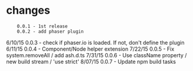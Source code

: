 # changes

        0.0.1 - 1st release
        0.0.2 - add phaser plugin
6/10/15 0.0.3 - check if phaser.io is loaded. If not, don't define the plugin
6/11/15 0.0.4 - Component/Node helper extension
7/22/15 0.0.5 - Fix system.removeAll / add ash.d.ts
7/31/15 0.0.6 - Use className property / new build stream / 'use strict'
8/07/15 0.0.7 - Update npm build tasks
                                                            